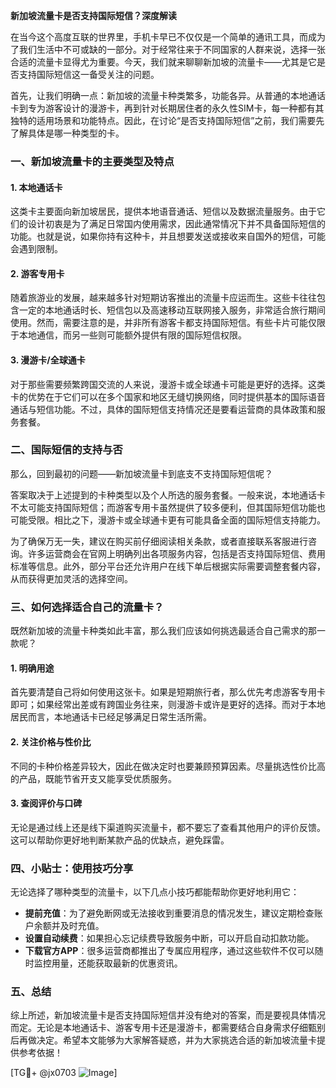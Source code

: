 **新加坡流量卡是否支持国际短信？深度解读**

在当今这个高度互联的世界里，手机卡早已不仅仅是一个简单的通讯工具，而成为了我们生活中不可或缺的一部分。对于经常往来于不同国家的人群来说，选择一张合适的流量卡显得尤为重要。今天，我们就来聊聊新加坡的流量卡——尤其是它是否支持国际短信这一备受关注的问题。

首先，让我们明确一点：新加坡的流量卡种类繁多，功能各异。从普通的本地通话卡到专为游客设计的漫游卡，再到针对长期居住者的永久性SIM卡，每一种都有其独特的适用场景和功能特点。因此，在讨论“是否支持国际短信”之前，我们需要先了解具体是哪一种类型的卡。

### **一、新加坡流量卡的主要类型及特点**

#### 1. 本地通话卡
这类卡主要面向新加坡居民，提供本地语音通话、短信以及数据流量服务。由于它们的设计初衷是为了满足日常国内使用需求，因此通常情况下并不具备国际短信的功能。也就是说，如果你持有这种卡，并且想要发送或接收来自国外的短信，可能会遇到限制。

#### 2. 游客专用卡
随着旅游业的发展，越来越多针对短期访客推出的流量卡应运而生。这些卡往往包含一定的本地通话时长、短信包以及高速移动互联网接入服务，非常适合旅行期间使用。然而，需要注意的是，并非所有游客卡都支持国际短信。有些卡片可能仅限于本地通信，而另一些则可能额外提供有限的国际短信权限。

#### 3. 漫游卡/全球通卡
对于那些需要频繁跨国交流的人来说，漫游卡或全球通卡可能是更好的选择。这类卡的优势在于它们可以在多个国家和地区无缝切换网络，同时提供基本的国际语音通话与短信功能。不过，具体的国际短信支持情况还是要看运营商的具体政策和服务套餐。

### **二、国际短信的支持与否**
那么，回到最初的问题——新加坡流量卡到底支不支持国际短信呢？

答案取决于上述提到的卡种类型以及个人所选的服务套餐。一般来说，本地通话卡不太可能支持国际短信；而游客专用卡虽然提供了较多便利，但其国际短信功能也可能受限。相比之下，漫游卡或全球通卡更有可能具备全面的国际短信支持能力。

为了确保万无一失，建议在购买前仔细阅读相关条款，或者直接联系客服进行咨询。许多运营商会在官网上明确列出各项服务内容，包括是否支持国际短信、费用标准等信息。此外，部分平台还允许用户在线下单后根据实际需要调整套餐内容，从而获得更加灵活的选择空间。

### **三、如何选择适合自己的流量卡？**
既然新加坡的流量卡种类如此丰富，那么我们应该如何挑选最适合自己需求的那一款呢？

#### 1. 明确用途
首先要清楚自己将如何使用这张卡。如果是短期旅行者，那么优先考虑游客专用卡即可；如果经常出差或有跨国业务往来，则漫游卡或许是更好的选择。而对于本地居民而言，本地通话卡已经足够满足日常生活所需。

#### 2. 关注价格与性价比
不同的卡种价格差异较大，因此在做决定时也要兼顾预算因素。尽量挑选性价比高的产品，既能节省开支又能享受优质服务。

#### 3. 查阅评价与口碑
无论是通过线上还是线下渠道购买流量卡，都不要忘了查看其他用户的评价反馈。这可以帮助你更好地判断某款产品的优缺点，避免踩雷。

### **四、小贴士：使用技巧分享**
无论选择了哪种类型的流量卡，以下几点小技巧都能帮助你更好地利用它：

- **提前充值**：为了避免断网或无法接收到重要消息的情况发生，建议定期检查账户余额并及时充值。
- **设置自动续费**：如果担心忘记续费导致服务中断，可以开启自动扣款功能。
- **下载官方APP**：很多运营商都推出了专属应用程序，通过这些软件不仅可以随时监控用量，还能获取最新的优惠资讯。

### **五、总结**
综上所述，新加坡流量卡是否支持国际短信并没有绝对的答案，而是要视具体情况而定。无论是本地通话卡、游客专用卡还是漫游卡，都需要结合自身需求仔细甄别后再做决定。希望本文能够为大家解答疑惑，并为大家挑选合适的新加坡流量卡提供参考依据！

[TG💪+ @jx0703 ![Image](https://github.com/user-attachments/assets/dbca1d08-cadb-493c-b0ec-ad6f7a83f270)]